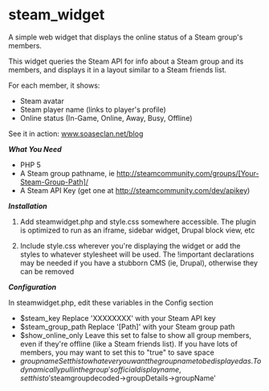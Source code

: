 steam_widget
============

A simple web widget that displays the online status of a Steam group's members.

This widget queries the Steam API for info about a Steam group and its members, and displays it in a layout similar to a Steam friends list.

For each member, it shows:

- Steam avatar
- Steam player name (links to player's profile)
- Online status (In-Game, Online, Away, Busy, Offline)

See it in action:  www.soaseclan.net/blog


***What You Need***

- PHP 5
- A Steam group pathname, ie http://steamcommunity.com/groups/[Your-Steam-Group-Path]/
- A Steam API Key (get one at http://steamcommunity.com/dev/apikey)


***Installation***

1) Add steamwidget.php and style.css somewhere accessible.  The plugin is optimized to run as an iframe, sidebar widget, Drupal block view, etc

2) Include style.css wherever you're displaying the widget or add the styles to whatever stylesheet will be used.  The !important declarations may be needed if you have a stubborn CMS (ie, Drupal), otherwise they can be removed



***Configuration***

In steamwidget.php, edit these variables in the Config section

- $steam_key  Replace 'XXXXXXXX' with your Steam API key
- $steam_group_path  Replace '[Path]' with your Steam group path
- $show_online_only  Leave this set to false to show all group members, even if they're offline (like a Steam friends list).  If you have lots of members, you may want to set this to "true" to save space
- $groupname  Set this to whatever you want the group name to be displayed as.  To dynamically pull in the group's official display name, set this to '$steamgroupdecoded->groupDetails->groupName'
